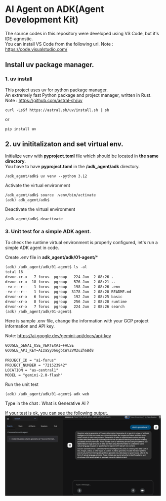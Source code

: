 # AI Agent on ADK(Agent Development Kit)

The source codes in this repository were developed using VS Code, but it's IDE-agnostic.  
You can install VS Code from the following url.  Note : https://code.visualstudio.com/

## Install uv package manager.
### 1. uv install

This project uses uv for python package manager.    
An extremely fast Python package and project manager, written in Rust.
Note : https://github.com/astral-sh/uv

```
curl -LsSf https://astral.sh/uv/install.sh | sh
```
or 
```
pip install uv
```

## 2. uv inititalizaton and set virtual env. 

Initialize venv with **pyproject.toml** file which should be located in **the same directory**.  
You have to have **pyproject.toml** in the **/adk_agent/adk** directory.

```
/adk_agent/adk$ uv venv --python 3.12
```

Activate the virtual environment
```
/adk_agent/adk$ source .venv/bin/activate
(adk) adk_agent/adk$
```

Deactivate the virtual environment
```
/adk_agent/adk$ deactivate
```

###  3. Unit test for a simple ADK agent. 

To check the runtime virtual environment is properly configured, let's run a simple ADK agent in code. 

Create .env file in **adk_agent/adk/01-agent/***

```
(adk) /adk_agent/adk/01-agent$ ls -al
total 16
drwxr-xr-x   7 forus  pgroup   224 Jun  2 08:26 .
drwxr-xr-x  18 forus  pgroup   576 Jun  2 08:21 ..
-rw-r--r--   1 forus  pgroup   198 Jun  2 08:26 .env
-rw-r--r--   1 forus  pgroup  3178 Jun  2 08:20 README.md
drwxr-xr-x   6 forus  pgroup   192 Jun  2 08:25 basic
drwxr-xr-x   8 forus  pgroup   256 Jun  2 08:20 runtime
drwxr-xr-x   7 forus  pgroup   224 Jun  2 08:26 search
(adk) /adk_agent/adk/01-agent$
```

Here is sample .env file, change the information with your GCP project information and API key. 

Note: https://ai.google.dev/gemini-api/docs/api-key

```
GOOGLE_GENAI_USE_VERTEXAI=FALSE
GOOGLE_API_KEY=AIzaSyD6ugbCWYZVM2uZh6Bd8

PROJECT_ID = "ai-forus"
PROJECT_NUMBER = "721523942"
LOCATION = "us-central1"
MODEL = "gemini-2.0-flash"
```

Run the unit test
```
(adk) /adk_agent/adk/01-agent$ adk web
```

Type in the chat : What is Generative AI ?

If your test is ok, you can see the following output.
![adk_web](https://github.com/ForusOne/adk_agent/blob/main/images/adk_web.png?raw=true)